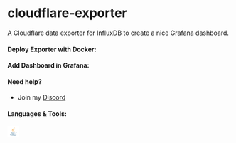 # cloudflare-exporter
A Cloudflare data exporter for InfluxDB to create a nice Grafana dashboard.


#### Deploy Exporter with Docker:


#### Add Dashboard in Grafana:

#### Need help?
- Join my [Discord](https://discord.gg/q9JJGjRXvV)

#### Languages & Tools:
[<img align="left" alt="Java" width="26px" src="https://github.com/edent/SuperTinyIcons/blob/master/images/svg/java.svg" />][wikipediajava]

[wikipediajava]: https://en.wikipedia.org/wiki/Java_(programming_language)

